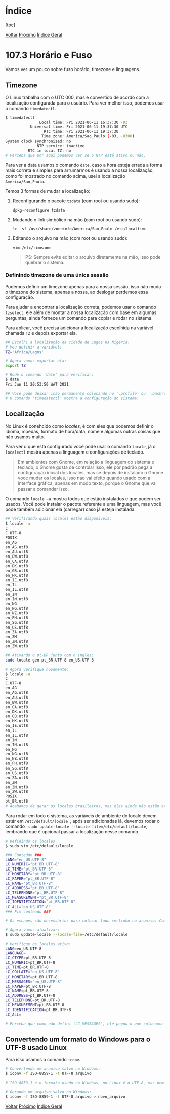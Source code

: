 # Índice

[toc]

[Voltar](../107.2/1072.html)
[Próximo](../108.1/1081.html) 
[Índice Geral](../main.html)



# 107.3 Horário e Fuso

Vamos ver um pouco sobre fuso horário, timezone e linguagens.



## Timezone

O Linux trabalha com o UTC 000, mas é convertido de acordo com a localização configurada para o usuário. Para ver melhor isso, podemos usar o comando `timedatectl`.

```bash
$ timedatectl 
               Local time: Fri 2021-06-11 16:37:30 -03   
           Universal time: Fri 2021-06-11 19:37:30 UTC   
                 RTC time: Fri 2021-06-11 19:37:30       
                Time zone: America/Sao_Paulo (-03, -0300)
System clock synchronized: no                            
              NTP service: inactive                      
          RTC in local TZ: no
# Perceba que por aqui podemos ver se o NTP está ativo ou não.
```



Para ver a data usamos o comando `date`, caso a hora esteja errada a forma mais correta e simples para arrumarmos é usando a nossa localização, como foi mostrado no comando acima, usei a localização `America/Sao_Paulo`.

Temos 3 formas de mudar a localização:

1. Reconfigurando o pacote `tzdata` (com root ou usando sudo):

   `dpkg-reconfigure tzdata`

   

2. Mudando o link simbólico na mão (com root ou usando sudo):

   `ln -sf /usr/share/zoneinfo/America/Sao_Paulo /etc/localtime`

   

3. Editando o arquivo na mão (com root ou usando sudo):

   `vim /etc/timezone`

   > PS: Sempre evite editar o arquivo diretamente na mão, isso pode quebrar o sistema.



### Definindo timezone de uma única sessão

Podemos definir um timezone apenas para a nossa sessão, isso não muda o timezone do sistema, apenas a nossa, ao deslogar perdemos essa configuração.

Para ajudar a encontrar a localização correta, podemos usar o comando `tzselect`, ele além de montar a nossa localização com base em algumas perguntas, ainda fornece um comando para copiar e rodar no sistema.

Para aplicar, você precisa adicionar a localização escolhida na variável chamada `TZ` e depois exportar ela.

```bash
## Escolhi a localização da cidade de Lagos na Nigéria:
# Vou definir a variável:
TZ='Africa/Lagos'

# Agora vamos exportar ela:
export TZ

# Rode o comando 'date' para verificar:
$ date
Fri Jun 11 20:53:50 WAT 2021

## Você pode deixar isso permanente colocando no '.profile' ou '.bashrc'.
# O comando 'timedatectl' mostra a configuração do sistema!
```



## Localização

No Linux é conehcido como *locales*, é com eles que podemos definir o idioma, moedas, formato de hora/data, nome e algumas outras coisas que não usamos muito.

Para ver o que está configurado você pode usar o comando `locale`, já o `localectl` mostra apenas a linguagem e configurações de teclado.

> Em ambientes com Gnome, em relação a linguagem do sistema e teclado, o Gnome gosta de controlar isso, ele por padrão pega a configuração inicial dos locales, mas se depois de instalado o Gnome voce mudar os locales, isso nao vai efeito quando usado com a interface gráfica, apenas em modo texto, porque o Gnome que vai passar a comandar isso.

O comando `locale -a` mostra todos que estão instalados e que podem ser usados. Você pode instalar o pacote referente a uma linguagem, mas você pode também adicionar ela (carregar) caso já esteja instalada:

```bash
## Verificando quais locales estão disponiveis:
$ locale -a
C
C.UTF-8
POSIX
en_AG
en_AG.utf8
en_AU.utf8
en_BW.utf8
en_CA.utf8
en_DK.utf8
en_GB.utf8
en_HK.utf8
en_IE.utf8
en_IL
en_IL.utf8
en_IN
en_IN.utf8
en_NG
en_NG.utf8
en_NZ.utf8
en_PH.utf8
en_SG.utf8
en_US.utf8
en_ZA.utf8
en_ZM
en_ZM.utf8
en_ZW.utf8

## Ativando o pt-BR junto com o ingles:
sudo locale-gen pt_BR.UTF-8 en_US.UTF-8

# Agora verifique novamente:
$ locale -a
C
C.UTF-8
en_AG
en_AG.utf8
en_AU.utf8
en_BW.utf8
en_CA.utf8
en_DK.utf8
en_GB.utf8
en_HK.utf8
en_IE.utf8
en_IL
en_IL.utf8
en_IN
en_IN.utf8
en_NG
en_NG.utf8
en_NZ.utf8
en_PH.utf8
en_SG.utf8
en_US.utf8
en_ZA.utf8
en_ZM
en_ZM.utf8
en_ZW.utf8
POSIX
pt_BR.utf8
# Acabamos de gerar os locales brasileiros, mas eles ainda não estão ativos.
```

Para rodar em todo o sistema, as variáveis de ambiente do locale devem estár em `/etc/default/locale `, após ser adicionadas lá, devemos rodar o comando ` sudo update-locale --locale-file=/etc/default/locale`, lembrando que é opcional passar a localização nesse comando.

```bash
# Definindo os locales
$ sudo vim /etc/default/locale

### Conteúdo ###
LANG="en_US.UTF-8"
LC_NUMERIC="pt_BR.UTF-8"
LC_TIME="pt_BR.UTF-8"
LC_MONETARY="pt_BR.UTF-8"
LC_PAPER="pt_BR.UTF-8"
LC_NAME="pt_BR.UTF-8"
LC_ADDRESS="pt_BR.UTF-8"
LC_TELEPHONE="pt_BR.UTF-8"
LC_MEASUREMENT="pt_BR.UTF-8"
LC_IDENTIFICATION="pt_BR.UTF-8"
LC_ALL="en_US.UTF-8"
### Fim conteúdo ###

# Os escapes são necessários para colocar tudo certinho no arquivo. Com isso deixamos a linguagem do sistema em ingles e todos os outros parametros em portugues.

# Agora vamos atualizar:
$ sudo update-locale --locale-file=/etc/default/locale

# Verifique os locales ativo:
LANG=en_US.UTF-8
LANGUAGE=
LC_CTYPE=pt_BR.UTF-8
LC_NUMERIC=pt_BR.UTF-8
LC_TIME=pt_BR.UTF-8
LC_COLLATE="en_US.UTF-8"
LC_MONETARY=pt_BR.UTF-8
LC_MESSAGES="en_US.UTF-8"
LC_PAPER=pt_BR.UTF-8
LC_NAME=pt_BR.UTF-8
LC_ADDRESS=pt_BR.UTF-8
LC_TELEPHONE=pt_BR.UTF-8
LC_MEASUREMENT=pt_BR.UTF-8
LC_IDENTIFICATION=pt_BR.UTF-8
LC_ALL=

# Perceba que como não defini 'LC_MESSAGES', ele pegou o que colocamos em 'LC_ALL'. Mantemos o idioma em ingles e definimos alguns locales para brasileiro, o que nao for definido por nós ficará em ingles por causa do 'LC_ALL'.
```



## Convertendo um formato do Windows para o UTF-8 usado Linux

Para isso usamos o comando `iconv`.

```bash
# Convertendo um arquivo salvo no Windows:
$ iconv -f ISO-8859-1 -t UTF-8 arquivo

# ISO-8859-1 é o formato usado no Windows, no Linux é o UTF-8, mas nem sempre.

# Gerando um arquivo salvo no Windows:
$ iconv -f ISO-8859-1 -t UTF-8 arquivo > novo_arquivo
```



[Voltar](../107.2/1072.html)
[Próximo](../108.1/1081.html) 
[Índice Geral](../main.html)